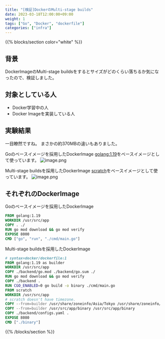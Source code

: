 ```yaml
---
title: "[検証]DockerのMulti-stage builds"
date: 2023-03-18T12:00:00+09:00
weight: 1
tags: ["Go", "Docker", "dockerfile"]
categories: ["infra"]
---
```


{{% blocks/section color="white" %}}

## 背景

DockerImageのMulti-stage buildsをするとサイズがどのくらい落ちるか気になったので、検証しました。

## 対象としている人

- Docker学習中の人
- Docker Imageを実装している人

## 実験結果

一目瞭然ですね。
まさかの約370MBの違いもありました。

Goのベースイメージを採用したDockerImage
[golang:1.19]()をベースイメージとして使っています。
![image.png](https://qiita-image-store.s3.ap-northeast-1.amazonaws.com/0/2083780/1d9bebbb-bb78-5145-1a7b-150fa1899955.png)

Multi-stage buildsを採用したDockerImage
[scratch](https://hub.docker.com/_/scratch)をベースイメージとして使っています。
![image.png](https://qiita-image-store.s3.ap-northeast-1.amazonaws.com/0/2083780/c0f9912f-5208-06f9-b60b-5ccae2d97e99.png)

## それぞれのDockerImage

Goのベースイメージを採用したDockerImage

```Dockerfile
FROM golang:1.19
WORKDIR /usr/src/app
COPY . ./
RUN go mod download && go mod verify
EXPOSE 8000
CMD ["go", "run", "./cmd/main.go"]
```

Multi-stage buildsを採用したDockerImage

```Dockerfile
# syntax=docker/dockerfile:1
FROM golang:1.19 as builder
WORKDIR /usr/src/app
COPY ./backend/go.mod ./backend/go.sum ./
RUN go mod download && go mod verify
COPY ./backend .
RUN CGO_ENABLED=0 go build -o binary ./cmd/main.go
FROM scratch
WORKDIR /usr/src/app
# scratch doesn't have timezone.
COPY --from=builder /usr/share/zoneinfo/Asia/Tokyo /usr/share/zoneinfo/Asia/Tokyo
COPY --from=builder /usr/src/app/binary /usr/src/app/binary
COPY ./backend/configs.yaml .
EXPOSE 8080
CMD ["./binary"]
```

{{% /blocks/section %}}